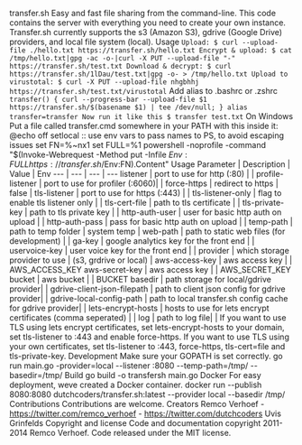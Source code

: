 transfer.sh Easy and fast file sharing from the command-line. This code contains the server with everything you need to create your own instance. Transfer.sh currently supports the s3 (Amazon S3), gdrive (Google Drive) providers, and local file system (local). Usage ``` Upload: $ curl --upload-file ./hello.txt https://transfer.sh/hello.txt Encrypt & upload: $ cat /tmp/hello.txt|gpg -ac -o-|curl -X PUT --upload-file "-" https://transfer.sh/test.txt Download & decrypt: $ curl https://transfer.sh/1lDau/test.txt|gpg -o- > /tmp/hello.txt Upload to virustotal: $ curl -X PUT --upload-file nhgbhhj https://transfer.sh/test.txt/virustotal ``` Add alias to .bashrc or .zshrc ``` transfer() { curl --progress-bar --upload-file $1 https://transfer.sh/$(basename $1) | tee /dev/null; } alias transfer=transfer Now run it like this $ transfer test.txt ``` On Windows Put a file called transfer.cmd somewhere in your PATH with this inside it: @echo off setlocal :: use env vars to pass names to PS, to avoid escaping issues set FN=%~nx1 set FULL=%1 powershell -noprofile -command "$(Invoke-Webrequest -Method put -Infile $Env:FULL https://transfer.sh/$Env:FN).Content" Usage Parameter | Description | Value | Env --- | --- | --- | --- listener | port to use for http (:80) | | profile-listener | port to use for profiler (:6060)| | force-https | redirect to https | false | tls-listener | port to use for https (:443) | | tls-listener-only | flag to enable tls listener only | | tls-cert-file | path to tls certificate | | tls-private-key | path to tls private key | | http-auth-user | user for basic http auth on upload | | http-auth-pass | pass for basic http auth on upload | | temp-path | path to temp folder | system temp | web-path | path to static web files (for development) | | ga-key | google analytics key for the front end | | uservoice-key | user voice key for the front end | | provider | which storage provider to use | (s3, grdrive or local) | aws-access-key | aws access key | | AWS_ACCESS_KEY aws-secret-key | aws access key | | AWS_SECRET_KEY bucket | aws bucket | | BUCKET basedir | path storage for local/gdrive provider| | gdrive-client-json-filepath | path to client json config for gdrive provider| | gdrive-local-config-path | path to local transfer.sh config cache for gdrive provider| | lets-encrypt-hosts | hosts to use for lets encrypt certificates (comma seperated) | | log | path to log file| | If you want to use TLS using lets encrypt certificates, set lets-encrypt-hosts to your domain, set tls-listener to :443 and enable force-https. If you want to use TLS using your own certificates, set tls-listener to :443, force-https, tls-cert=file and tls-private-key. Development Make sure your GOPATH is set correctly. go run main.go -provider=local --listener :8080 --temp-path=/tmp/ --basedir=/tmp/ Build go build -o transfersh main.go Docker For easy deployment, weve created a Docker container. docker run --publish 8080:8080 dutchcoders/transfer.sh:latest --provider local --basedir /tmp/ Contributions Contributions are welcome. Creators Remco Verhoef - https://twitter.com/remco_verhoef - https://twitter.com/dutchcoders Uvis Grinfelds Copyright and license Code and documentation copyright 2011-2014 Remco Verhoef. Code released under the MIT license.
